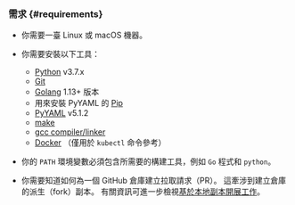 <!--
### Requirements:

- You need a machine that is running Linux or macOS.

- You need to have these tools installed:

  - [Python](https://www.python.org/downloads/) v3.7.x
  - [Git](https://git-scm.com/book/en/v2/Getting-Started-Installing-Git)
  - [Golang](https://golang.org/doc/install) version 1.13+
  - [Pip](https://pypi.org/project/pip/) used to install PyYAML
  - [PyYAML](https://pyyaml.org/) v5.1.2
  - [make](https://www.gnu.org/software/make/)
  - [gcc compiler/linker](https://gcc.gnu.org/)
  - [Docker](https://docs.docker.com/engine/installation/) (Required only for `kubectl` command reference)
-->

### 需求 {#requirements}

- 你需要一臺 Linux 或 macOS 機器。

- 你需要安裝以下工具：

  - [Python](https://www.python.org/downloads/) v3.7.x
  - [Git](https://git-scm.com/book/en/v2/Getting-Started-Installing-Git)
  - [Golang](https://golang.org/doc/install) 1.13+ 版本
  - 用來安裝 PyYAML 的 [Pip](https://pypi.org/project/pip/)
  - [PyYAML](https://pyyaml.org/) v5.1.2
  - [make](https://www.gnu.org/software/make/)
  - [gcc compiler/linker](https://gcc.gnu.org/)
  - [Docker](https://docs.docker.com/engine/installation/) （僅用於 `kubectl` 命令參考）

<!--
- Your `PATH` environment variable must include the required build tools, such as the `Go` binary and `python`.

- You need to know how to create a pull request to a GitHub repository.
  This involves creating your own fork of the repository. For more
  information, see [Work from a local clone](/docs/contribute/new-content/open-a-pr/#fork-the-repo).
-->
- 你的 `PATH` 環境變數必須包含所需要的構建工具，例如 `Go` 程式和 `python`。

- 你需要知道如何為一個 GitHub 倉庫建立拉取請求（PR）。
  這牽涉到建立倉庫的派生（fork）副本。
  有關資訊可進一步檢視[基於本地副本開展工作](/zh-cn/docs/contribute/new-content/open-a-pr/#fork-the-repo)。

